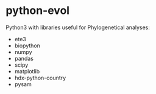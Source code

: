 # python-evol

Python3 with libraries useful for Phylogenetical analyses:

* ete3
* biopython
* numpy
* pandas
* scipy
* matplotlib
* hdx-python-country
* pysam

